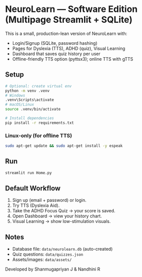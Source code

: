 # NeuroLearn — Software Edition (Multipage Streamlit + SQLite)

This is a small, production-lean version of NeuroLearn with:
- Login/Signup (SQLite, password hashing)
- Pages for Dyslexia (TTS), ADHD (quiz), Visual Learning
- Dashboard that saves quiz history per user
- Offline-friendly TTS option (pyttsx3); online TTS with gTTS

## Setup
```bash
# Optional: create virtual env
python -m venv .venv
# Windows
.venv\Scripts\activate
# macOS/Linux
source .venv/bin/activate

# Install dependencies
pip install -r requirements.txt
```

### Linux-only (for offline TTS)
```bash
sudo apt-get update && sudo apt-get install -y espeak
```

## Run
```bash
streamlit run Home.py
```

## Default Workflow
1) Sign up (email + password) or login.
2) Try TTS (Dyslexia Aid).
3) Take the ADHD Focus Quiz → your score is saved.
4) Open Dashboard → view your history chart.
5) Visual Learning → show low-stimulation visuals.

## Notes
- Database file: `data/neurolearn.db` (auto-created)
- Quiz questions: `data/quizzes.json`
- Assets/images: `data/assets/`


Developed by Shanmugapriyan J & Nandhini R
